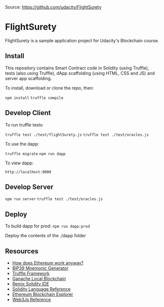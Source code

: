 Source: https://github.com/udacity/FlightSurety

# FlightSurety

FlightSurety is a sample application project for Udacity's Blockchain course.

## Install

This repository contains Smart Contract code in Solidity (using Truffle), tests (also using Truffle), dApp scaffolding (using HTML, CSS and JS) and server app scaffolding.

To install, download or clone the repo, then:

`npm install`
`truffle compile`

## Develop Client

To run truffle tests:

`truffle test ./test/flightSurety.js`
`truffle test ./test/oracles.js`

To use the dapp:

`truffle migrate`
`npm run dapp`

To view dapp:

`http://localhost:8000`

## Develop Server

`npm run server`
`truffle test ./test/oracles.js`

## Deploy

To build dapp for prod:
`npm run dapp:prod`

Deploy the contents of the ./dapp folder

## Resources

- [How does Ethereum work anyway?](https://medium.com/@preethikasireddy/how-does-ethereum-work-anyway-22d1df506369)
- [BIP39 Mnemonic Generator](https://iancoleman.io/bip39/)
- [Truffle Framework](http://truffleframework.com/)
- [Ganache Local Blockchain](http://truffleframework.com/ganache/)
- [Remix Solidity IDE](https://remix.ethereum.org/)
- [Solidity Language Reference](http://solidity.readthedocs.io/en/v0.4.24/)
- [Ethereum Blockchain Explorer](https://etherscan.io/)
- [Web3Js Reference](https://github.com/ethereum/wiki/wiki/JavaScript-API)
